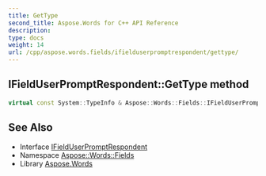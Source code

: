 ```yaml
---
title: GetType
second_title: Aspose.Words for C++ API Reference
description: 
type: docs
weight: 14
url: /cpp/aspose.words.fields/ifielduserpromptrespondent/gettype/
---
```

## IFieldUserPromptRespondent::GetType method




```cpp
virtual const System::TypeInfo & Aspose::Words::Fields::IFieldUserPromptRespondent::GetType() const override
```

## See Also

* Interface [IFieldUserPromptRespondent](../)
* Namespace [Aspose::Words::Fields](../../)
* Library [Aspose.Words](../../../)
